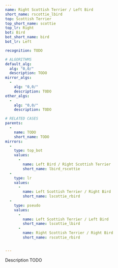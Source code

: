 ```yaml
---
name: Right Scottish Terrier / Left Bird
short_name: rscottie_lbird
top: Scottish Terrier
top_short_name: scottie
top_lr: Right
bot: Bird
bot_short_name: bird
bot_lr: Left

recognition: TODO

# ALGORITHMS
default_alg:
  alg: "0,0/"
  description: TODO
mirror_algs:
  -
    alg: "0,0/"
    description: TODO
other_algs:
  -
    alg: "0,0/"
    description: TODO

# RELATED CASES
parents:
  -
    name: TODO
    short_name: TODO
mirrors:
  -
    type: top_bot
    values: 
      -
        name: Left Bird / Right Scottish Terrier
        short_name: lbird_rscottie
  -
    type: lr
    values: 
      -
        name: Left Scottish Terrier / Right Bird
        short_name: lscottie_rbird
  -
    type: pseudo
    values: 
      -
        name: Left Scottish Terrier / Left Bird
        short_name: lscottie_lbird
      -
        name: Right Scottish Terrier / Right Bird
        short_name: rscottie_rbird


---
```


Description TODO

